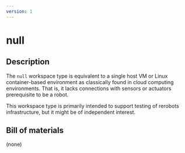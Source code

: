 ```yaml
---
version: 1
---
```


# null

## Description

The `null` workspace type is equivalent to a single host VM or Linux
container-based environment as classically found in cloud computing
environments. That is, it lacks connections with sensors or actuators
prerequisite to be a robot.

This workspace type is primarily intended to support testing of rerobots
infrastructure, but it might be of independent interest.


## Bill of materials

(none)
